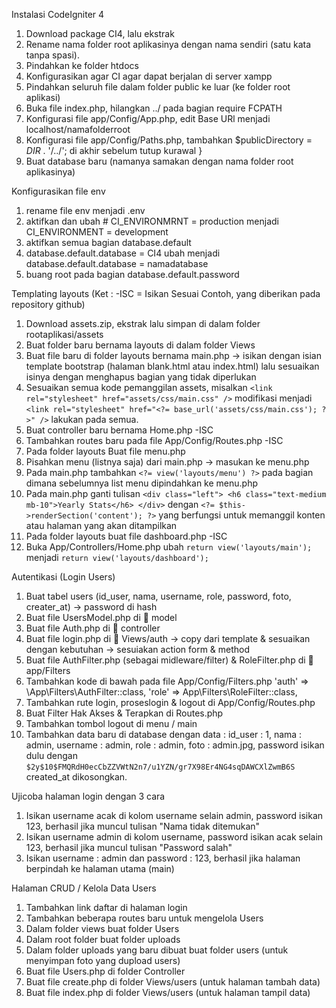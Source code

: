 Instalasi CodeIgniter 4

1. Download package CI4, lalu ekstrak
2. Rename nama folder root aplikasinya dengan nama sendiri (satu kata tanpa spasi).
3. Pindahkan ke folder htdocs
4. Konfigurasikan agar CI agar dapat berjalan di server xampp
5. Pindahkan seluruh file dalam folder public ke luar (ke folder root aplikasi)
6. Buka file index.php, hilangkan ../ pada bagian require FCPATH
7. Konfigurasi file app/Config/App.php, edit Base URl menjadi localhost/namafolderroot
8. Konfigurasi file app/Config/Paths.php, tambahkan $publicDirectory = _DIR_ . '/../'; di akhir sebelum tutup kurawal }
9. Buat database baru (namanya samakan dengan nama folder root aplikasinya)

Konfigurasikan file env

1. rename file env menjadi .env
2. aktifkan dan ubah # CI_ENVIRONMRNT = production menjadi CI_ENVIRONMENT = development
3. aktifkan semua bagian database.default
4. database.default.database = CI4 ubah menjadi database.default.database = namadatabase
5. buang root pada bagian database.default.password

Templating layouts (Ket : -ISC = Isikan Sesuai Contoh, yang diberikan pada repository github)

1. Download assets.zip, ekstrak lalu simpan di dalam folder rootaplikasi/assets
2. Buat folder baru bernama layouts di dalam folder Views
3. Buat file baru di folder layouts bernama main.php → isikan dengan isian template bootstrap (halaman blank.html atau index.html) lalu sesuaikan isinya dengan menghapus bagian yang tidak diperlukan
4. Sesuaikan semua kode pemanggilan assets, misalkan `<link rel="stylesheet" href="assets/css/main.css" />` modifikasi menjadi `<link rel="stylesheet" href="<?= base_url('assets/css/main.css'); ?>" />` lakukan pada semua.
5. Buat controller baru bernama Home.php -ISC
6. Tambahkan routes baru pada file App/Config/Routes.php -ISC
7. Pada folder layouts Buat file menu.php
8. Pisahkan menu (listnya saja) dari main.php → masukan ke menu.php
9. Pada main.php tambahkan `<?= view('layouts/menu') ?>` pada bagian dimana sebelumnya list menu dipindahkan ke menu.php
10. Pada main.php ganti tulisan `<div class="left"> <h6 class="text-medium mb-10">Yearly Stats</h6> </div>` dengan `<?= $this->renderSection('content'); ?>` yang berfungsi untuk memanggil konten atau halaman yang akan ditampilkan
11. Pada folder layouts buat file dashboard.php -ISC
12. Buka App/Controllers/Home.php ubah `return view('layouts/main');` menjadi `return view('layouts/dashboard');`

Autentikasi (Login Users)

1. Buat tabel users (id_user, nama, username, role, password, foto, creater_at) → password di hash
2. Buat file UsersModel.php di 📁 model
3. Buat file Auth.php di 📁 controller
4. Buat file login.php di 📁 Views/auth → copy dari template & sesuaikan dengan kebutuhan → sesuiakan action form & method
5. Buat file AuthFilter.php (sebagai midleware/filter) & RoleFilter.php di 📂 app/Filters
6. Tambahkan kode di bawah pada file App/Config/Filters.php
   'auth' => \App\Filters\AuthFilter::class,
   'role' => App\Filters\RoleFilter::class,
7. Tambahkan rute login, proseslogin & logout di App/Config/Routes.php
8. Buat Filter Hak Akses & Terapkan di Routes.php
9. Tambahkan tombol logout di menu / main
10. Tambahkan data baru di database dengan data : id_user : 1, nama : admin, username : admin, role : admin, foto : admin.jpg, password isikan dulu dengan `$2y$10$FMQRdH0ecCbZZVWtN2n7/u1YZN/gr7X98Er4NG4sqDAWCXlZwmB6S` created_at dikosongkan.

Ujicoba halaman login dengan 3 cara

1. Isikan username acak di kolom username selain admin, password isikan 123, berhasil jika muncul tulisan "Nama tidak ditemukan"
2. Isikan username admin di kolom username, password isikan acak selain 123, berhasil jika muncul tulisan "Password salah"
3. Isikan username : admin dan password : 123, berhasil jika halaman berpindah ke halaman utama (main)

Halaman CRUD / Kelola Data Users

1. Tambahkan link daftar di halaman login
2. Tambahkan beberapa routes baru untuk mengelola Users
3. Dalam folder views buat folder Users
4. Dalam root folder buat folder uploads
5. Dalam folder uploads yang baru dibuat buat folder users (untuk menyimpan foto yang dupload users)
6. Buat file Users.php di folder Controller
7. Buat file create.php di folder Views/users (untuk halaman tambah data)
8. Buat file index.php di folder Views/users (untuk halaman tampil data)
